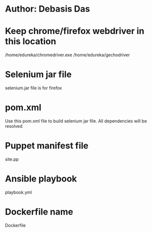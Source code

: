 # Author: Debasis Das

# Keep chrome/firefox webdriver in this location
/home/edureka/chromedriver.exe
/home/edureka/gechodriver

# Selenium jar file
selenium.jar file is for firefox

# pom.xml
Use this pom.xml file to build selenium jar file. All dependencies will be resolved

# Puppet manifest file
site.pp

# Ansible playbook
playbook.yml

# Dockerfile name
Dockerfile




